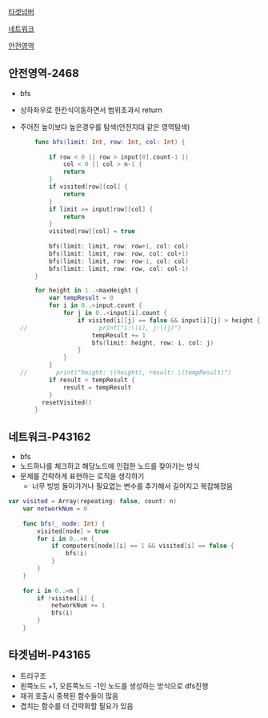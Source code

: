 [타겟넘버](#타겟넘버-P43165)

[네트워크](#네트워크-P43162)

[안전영역](#안전영역-2468)



## 안전영역-2468

* bfs

* 상하좌우로 한칸식이동하면서 범위초과시 return

* 주어진 높이보다 높은경우를 탐색(안전지대 같은 영역탐색)

  ``` swift
      func bfs(limit: Int, row: Int, col: Int) {
          
          if row < 0 || row > input[0].count-1 ||
              col < 0 || col > n-1 {
              return
          }
          if visited[row][col] {
              return
          }
          if limit >= input[row][col] {
              return
          }
          visited[row][col] = true
          
          bfs(limit: limit, row: row+1, col: col)
          bfs(limit: limit, row: row, col: col+1)
          bfs(limit: limit, row: row-1, col: col)
          bfs(limit: limit, row: row, col: col-1)
      }
  
      for height in 1..<maxHeight {
          var tempResult = 0
          for i in 0..<input.count {
              for j in 0..<input[i].count {
                  if visited[i][j] == false && input[i][j] > height {
  //                    print("i:\(i), j:\(j)")
                      tempResult += 1
                      bfs(limit: height, row: i, col: j)
                  }
              }
          }
  //        print("height: \(height), result: \(tempResult)")
          if result < tempResult {
              result = tempResult
          }
        resetVisited()
      }
  
  ```

  



## 네트워크-P43162

* bfs
* 노드하나를 체크하고 해당노드에 인접한 노드를 찾아가는 방식
* 문제를 간략하게 표현하는 로직을 생각하기
  * 너무 빙빙 돌아가거나 필요없는 변수를 추가해서 길어지고 복잡해졌음

``` swift
var visited = Array(repeating: false, count: n)
    var networkNum = 0
    
    func bfs(_ node: Int) {
        visited[node] = true
        for i in 0..<n {
            if computers[node][i] == 1 && visited[i] == false {
                bfs(i)
            }
        }
    }
    
    for i in 0..<n {
        if !visited[i] {
            networkNum += 1
            bfs(i)
        }
    }
```



## 타겟넘버-P43165

* 트리구조
* 왼쪽노드 +1, 오른쪽노드 -1인 노드를 생성하는 방식으로 dfs진행
* 재귀 호출시 중복된 함수들이 많음
* 겹치는 함수를 더 간략화할 필요가 있음
